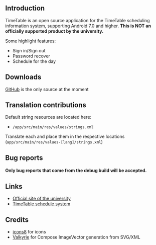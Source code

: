 ## Introduction
TimeTable is an open source application for the TimeTable scheduling information system, supporting Android 7.0 and higher. **This is NOT an officially supported product by the university.**

Some highlight features:
- Sign in/Sign out
- Password recover
- Schedule for the day

## Downloads
[GitHub](https://github.com/thisdialynx/JetiTable/releases/latest) is the only source at the moment

## Translation contributions
Default string resources are located here:
- `/app/src/main/res/values/strings.xml`

Translate each and place them in the respective locations (`app/src/main/res/values-[lang]/strings.xml`)

## Bug reports 
#### Only bug reports that come from the debug build will be accepted.

## Links
- [Official site of the university](https://snu.edu.ua/index.php/en/home-english/)
- [TimeTable schedule system](https://timetable.lond.lg.ua/)

## Credits
- [icons8](icons8.com) for icons
- [Valkyrie](https://github.com/ComposeGears/Valkyrie) for Compose ImageVector generation from SVG/XML
